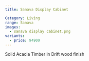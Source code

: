 ```yaml
---
title: Sanava Display Cabinet

Category: Living
range: Sanava
images:
  - sanava display cabinet.png
variants:
  - price: 94900
---
```

Solid Acacia Timber in Drift wood finish
